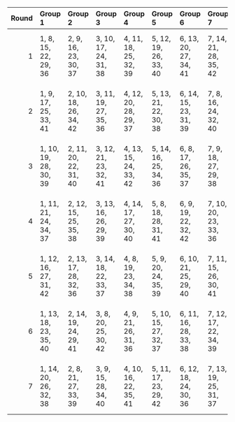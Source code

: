 |   Round | Group 1               | Group 2               | Group 3               | Group 4               | Group 5               | Group 6               | Group 7               | Group 8                | Group 9                | Group 10               | Group 11               | Group 12               | Group 13               | Group 14               |
|--------:|:----------------------|:----------------------|:----------------------|:----------------------|:----------------------|:----------------------|:----------------------|:-----------------------|:-----------------------|:-----------------------|:-----------------------|:-----------------------|:-----------------------|:-----------------------|
|       1 | 1, 8, 15, 22, 29, 36  | 2, 9, 16, 23, 30, 37  | 3, 10, 17, 24, 31, 38 | 4, 11, 18, 25, 32, 39 | 5, 12, 19, 26, 33, 40 | 6, 13, 20, 27, 34, 41 | 7, 14, 21, 28, 35, 42 | 43, 50, 57, 64, 71, 78 | 44, 51, 58, 65, 72, 79 | 45, 52, 59, 66, 73, 80 | 46, 53, 60, 67, 74, 81 | 47, 54, 61, 68, 75, 82 | 48, 55, 62, 69, 76, 83 | 49, 56, 63, 70, 77, 84 |
|       2 | 1, 9, 17, 25, 33, 41  | 2, 10, 18, 26, 34, 42 | 3, 11, 19, 27, 35, 36 | 4, 12, 20, 28, 29, 37 | 5, 13, 21, 22, 30, 38 | 6, 14, 15, 23, 31, 39 | 7, 8, 16, 24, 32, 40  | 43, 51, 59, 67, 75, 83 | 44, 52, 60, 68, 76, 84 | 45, 53, 61, 69, 77, 78 | 46, 54, 62, 70, 71, 79 | 47, 55, 63, 64, 72, 80 | 48, 56, 57, 65, 73, 81 | 49, 50, 58, 66, 74, 82 |
|       3 | 1, 10, 19, 28, 30, 39 | 2, 11, 20, 22, 31, 40 | 3, 12, 21, 23, 32, 41 | 4, 13, 15, 24, 33, 42 | 5, 14, 16, 25, 34, 36 | 6, 8, 17, 26, 35, 37  | 7, 9, 18, 27, 29, 38  | 43, 52, 61, 70, 72, 81 | 44, 53, 62, 64, 73, 82 | 45, 54, 63, 65, 74, 83 | 46, 55, 57, 66, 75, 84 | 47, 56, 58, 67, 76, 78 | 48, 50, 59, 68, 77, 79 | 49, 51, 60, 69, 71, 80 |
|       4 | 1, 11, 21, 24, 34, 37 | 2, 12, 15, 25, 35, 38 | 3, 13, 16, 26, 29, 39 | 4, 14, 17, 27, 30, 40 | 5, 8, 18, 28, 31, 41  | 6, 9, 19, 22, 32, 42  | 7, 10, 20, 23, 33, 36 | 43, 53, 63, 66, 76, 79 | 44, 54, 57, 67, 77, 80 | 45, 55, 58, 68, 71, 81 | 46, 56, 59, 69, 72, 82 | 47, 50, 60, 70, 73, 83 | 48, 51, 61, 64, 74, 84 | 49, 52, 62, 65, 75, 78 |
|       5 | 1, 12, 16, 27, 31, 42 | 2, 13, 17, 28, 32, 36 | 3, 14, 18, 22, 33, 37 | 4, 8, 19, 23, 34, 38  | 5, 9, 20, 24, 35, 39  | 6, 10, 21, 25, 29, 40 | 7, 11, 15, 26, 30, 41 | 43, 54, 58, 69, 73, 84 | 44, 55, 59, 70, 74, 78 | 45, 56, 60, 64, 75, 79 | 46, 50, 61, 65, 76, 80 | 47, 51, 62, 66, 77, 81 | 48, 52, 63, 67, 71, 82 | 49, 53, 57, 68, 72, 83 |
|       6 | 1, 13, 18, 23, 35, 40 | 2, 14, 19, 24, 29, 41 | 3, 8, 20, 25, 30, 42  | 4, 9, 21, 26, 31, 36  | 5, 10, 15, 27, 32, 37 | 6, 11, 16, 28, 33, 38 | 7, 12, 17, 22, 34, 39 | 43, 55, 60, 65, 77, 82 | 44, 56, 61, 66, 71, 83 | 45, 50, 62, 67, 72, 84 | 46, 51, 63, 68, 73, 78 | 47, 52, 57, 69, 74, 79 | 48, 53, 58, 70, 75, 80 | 49, 54, 59, 64, 76, 81 |
|       7 | 1, 14, 20, 26, 32, 38 | 2, 8, 21, 27, 33, 39  | 3, 9, 15, 28, 34, 40  | 4, 10, 16, 22, 35, 41 | 5, 11, 17, 23, 29, 42 | 6, 12, 18, 24, 30, 36 | 7, 13, 19, 25, 31, 37 | 43, 56, 62, 68, 74, 80 | 44, 50, 63, 69, 75, 81 | 45, 51, 57, 70, 76, 82 | 46, 52, 58, 64, 77, 83 | 47, 53, 59, 65, 71, 84 | 48, 54, 60, 66, 72, 78 | 49, 55, 61, 67, 73, 79 |